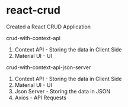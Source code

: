 # react-crud
Created a React CRUD Application 

crud-with-context-api
  1. Context API - Storing the data in Client Side
  2. Material UI - UI

crud-with-context-api-json-server
  1. Context API - Storing the data in Client Side
  2. Material UI - UI 
  3. Json Server - Storing the data in JSON
  4. Axios - API Requests
  
